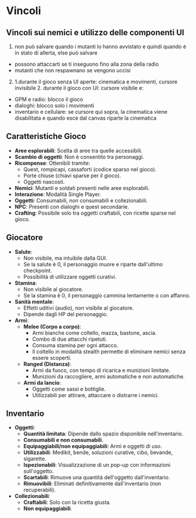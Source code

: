 # Vincoli

## Vincoli sui nemici e utilizzo delle componenti UI 
1. non può salvare quando i mutanti lo hanno avvistato e quindi quando è in stato di allerta, else può salvare
- possono attaccarti se ti inseguono fino alla zona della radio
- mutanti che non respawnano se vengono uccisi

2.
    1.durante il gioco senza UI aperte: cinematica e movimenti, cursore invisibile
    2. durante il gioco con UI: cursore visibile e:
- GPM e radio: blocco il gioco
- dialoghi: blocco solo i movimenti
- inventario e cellulare: se cursore qui sopra, la cinematica viene disabilitata e quando esce dal canvas riparte la cinematica

## Caratteristiche Gioco
- **Aree esplorabili**: Scelta di aree tra quelle accessibili.
- **Scambio di oggetti**: Non è consentito tra personaggi.
- **Ricompense**: Ottenibili tramite:
  - Quest, rompicapi, cassaforti (codice sparso nel gioco).
  - Porte chiuse (chiavi sparse per il gioco).
  - Oggetti nascosti.
- **Nemici**: Mutanti e soldati presenti nelle aree esplorabili.
- **Interazione**: Modalità Single Player.
- **Oggetti**: Consumabili, non consumabili e collezionabili.
- **NPC**: Presenti con dialoghi e quest secondarie.
- **Crafting**: Possibile solo tra oggetti craftabili, con ricette sparse nel gioco.

## Giocatore
- **Salute**:
  - Non visibile, ma intuibile dalla GUI.
  - Se la salute è 0, il personaggio muore e riparte dall'ultimo checkpoint.
  - Possibilità di utilizzare oggetti curativi.
- **Stamina**:
  - Non visibile al giocatore.
  - Se la stamina è 0, il personaggio cammina lentamente o con affanno.
- **Sanità mentale**:
  - Effetti uditivi (audio), non visibile al giocatore.
  - Dipende dagli HP del personaggio.
- **Armi**:
  - **Melee (Corpo a corpo)**:
    - Armi bianche come coltello, mazza, bastone, ascia.
    - Combo di due attacchi ripetuti.
    - Consuma stamina per ogni attacco.
    - Il coltello in modalità stealth permette di eliminare nemici senza essere scoperti.
  - **Ranged (Distanza)**:
    - Armi da fuoco, con tempo di ricarica e munizioni limitate.
    - Munizioni da raccogliere, armi automatiche e non automatiche.
  - **Armi da lancio**:
    - Oggetti come sassi e bottiglie.
    - Utilizzabili per attirare, attaccare o distrarre i nemici.

## Inventario
- **Oggetti**:
  - **Quantità limitata**: Dipende dallo spazio disponibile nell'inventario.
  - **Consumabili e non consumabili**.
  - **Equipaggiabili/non equipaggiabili**: Armi e oggetti di uso.
  - **Utilizzabili**: Medikit, bende, soluzioni curative, cibo, bevande, sigarette.
  - **Ispezionabili**: Visualizzazione di un pop-up con informazioni sull'oggetto.
  - **Scartabili**: Rimuove una quantità dell'oggetto dall'inventario.
  - **Rimuovibili**: Eliminati definitivamente dall'inventario (non recuperabili).
- **Collezionabili**:
  - **Craftabili**: Solo con la ricetta giusta.
  - **Non equipaggiabili**.

